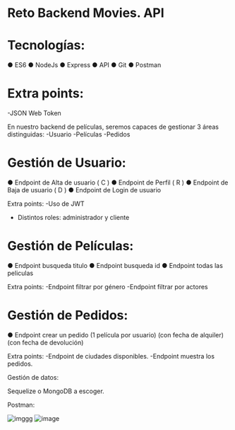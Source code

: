 # Reto Backend Movies. API
# Tecnologías:
● ES6
● NodeJs
● Express
● API
● Git
● Postman

# Extra points:
-JSON Web Token

En nuestro backend de películas, seremos capaces de gestionar 3 áreas distinguidas:
-Usuario
-Películas
-Pedidos

# Gestión de Usuario:
● Endpoint de Alta de usuario ( C )
● Endpoint de Perfil ( R )
● Endpoint de Baja de usuario ( D )
● Endpoint de Login de usuario

Extra points:
-Uso de JWT
- Distintos roles: administrador y
cliente

# Gestión de Películas:
● Endpoint busqueda titulo
● Endpoint busqueda id
● Endpoint todas las peliculas

Extra points:
-Endpoint filtrar por género
-Endpoint filtrar por actores


# Gestión de Pedidos:
● Endpoint crear un pedido
(1 película por usuario)
(con fecha de alquiler)
(con fecha de devolución)

Extra points:
-Endpoint de ciudades disponibles.
-Endpoint muestra los pedidos.

Gestión de datos:

Sequelize o MongoDB a escoger.

Postman:

![imggg](https://user-images.githubusercontent.com/28491001/139271234-0bdc5009-28fa-44de-9d17-34e819456a34.png)
![image](https://user-images.githubusercontent.com/28491001/139293981-37f48d33-99cb-40f1-8a65-92feeabb9798.png)


